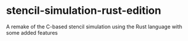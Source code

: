 # stencil-simulation-rust-edition
A remake of the C-based stencil simulation using the Rust language with some added features
